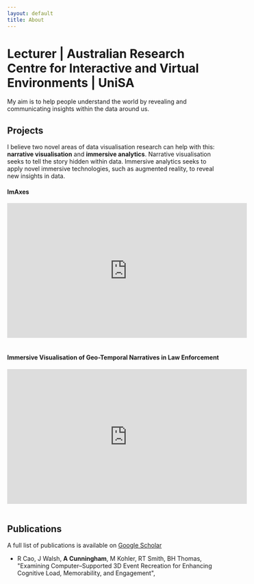 ```yaml
---
layout: default
title: About
---
```


# Lecturer | Australian Research Centre for Interactive and Virtual Environments | UniSA

My aim is to help people understand the world by revealing and communicating insights within the data around us. 


## Projects

I believe two novel areas of data visualisation research can help with this: **narrative visualisation** and **immersive analytics**. Narrative visualisation seeks to tell the story hidden within data. Immersive analytics seeks to apply novel immersive technologies, such as augmented reality, to reveal new insights in data.

#### ImAxes

<div>
<iframe width="560" height="315" src="https://www.youtube.com/embed/hxqJJ934Reg" frameborder="0" allow="autoplay; encrypted-media" allowfullscreen></iframe></div>
<br>

#### Immersive Visualisation of Geo-Temporal Narratives in Law Enforcement

<div>
<iframe width="560" height="315" src="https://www.youtube.com/embed/E9uj9k90zvo" frameborder="0" allow="autoplay; encrypted-media" allowfullscreen></iframe></div>
<br>

## Publications

A full list of publications is available on [Google Scholar](https://scholar.google.com/citations?hl=en&user=6bJwVI0AAAAJ&view_op=list_works&sortby=pubdate)

* R Cao, J Walsh, **A Cunningham**, M Kohler, RT Smith, BH Thomas, "Examining Computer–Supported 3D Event Recreation for Enhancing Cognitive Load, Memorability, and Engagement", 



<!-- > This is a blockquote following a header.
>
> When something is important enough, you do it even if the odds are not in your favor.

### Header 3

```js
// Javascript code with syntax highlighting.
var fun = function lang(l) {
  dateformat.i18n = require('./lang/' + l)
  return true;
}
```

# Publications -->



<!-- #### Header 4

*   This is an unordered list following a header.
*   This is an unordered list following a header.
*   This is an unordered list following a header.

##### Header 5

1.  This is an ordered list following a header.
2.  This is an ordered list following a header.
3.  This is an ordered list following a header. 

###### Header 6

| head1        | head two          | three |
|:-------------|:------------------|:------|
| ok           | good swedish fish | nice  |
| out of stock | good and plenty   | nice  |
| ok           | good `oreos`      | hmm   |
| ok           | good `zoute` drop | yumm  |

### There's a horizontal rule below this.

* * *

### Here is an unordered list:

*   Item foo
*   Item bar
*   Item baz
*   Item zip

### And an ordered list:

1.  Item one
1.  Item two
1.  Item three
1.  Item four

### And a nested list:

- level 1 item
  - level 2 item
  - level 2 item
    - level 3 item
    - level 3 item
- level 1 item
  - level 2 item
  - level 2 item
  - level 2 item
- level 1 item
  - level 2 item
  - level 2 item
- level 1 item

### Small image

![Octocat](https://github.githubassets.com/images/icons/emoji/octocat.png)

### Large image

![Branching](https://guides.github.com/activities/hello-world/branching.png)


### Definition lists can be used with HTML syntax.

<dl>
<dt>Name</dt>
<dd>Godzilla</dd>
<dt>Born</dt>
<dd>1952</dd>
<dt>Birthplace</dt>
<dd>Japan</dd>
<dt>Color</dt>
<dd>Green</dd>
</dl>

```
Long, single-line code blocks should not wrap. They should horizontally scroll if they are too long. This line should be long enough to demonstrate this.
```

```
The final element.
```
-->